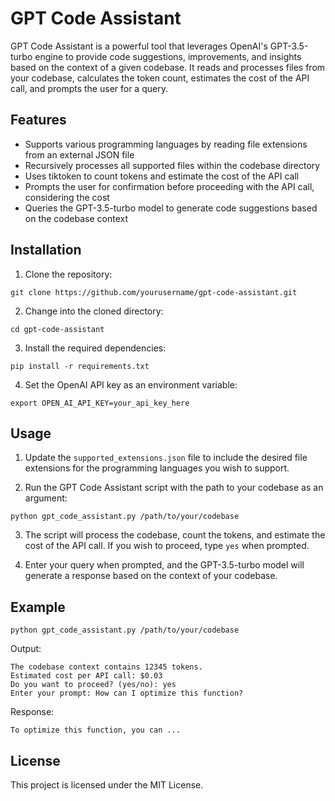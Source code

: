 # GPT Code Assistant

GPT Code Assistant is a powerful tool that leverages OpenAI's GPT-3.5-turbo engine to provide code suggestions, improvements, and insights based on the context of a given codebase. It reads and processes files from your codebase, calculates the token count, estimates the cost of the API call, and prompts the user for a query.

## Features

- Supports various programming languages by reading file extensions from an external JSON file
- Recursively processes all supported files within the codebase directory
- Uses tiktoken to count tokens and estimate the cost of the API call
- Prompts the user for confirmation before proceeding with the API call, considering the cost
- Queries the GPT-3.5-turbo model to generate code suggestions based on the codebase context

## Installation

1. Clone the repository:

```
git clone https://github.com/yourusername/gpt-code-assistant.git
```

2. Change into the cloned directory:

```
cd gpt-code-assistant
```

3. Install the required dependencies:

```
pip install -r requirements.txt
```

4. Set the OpenAI API key as an environment variable:

```
export OPEN_AI_API_KEY=your_api_key_here
```

## Usage

1. Update the `supported_extensions.json` file to include the desired file extensions for the programming languages you wish to support.

2. Run the GPT Code Assistant script with the path to your codebase as an argument:

```
python gpt_code_assistant.py /path/to/your/codebase
```

3. The script will process the codebase, count the tokens, and estimate the cost of the API call. If you wish to proceed, type `yes` when prompted.

4. Enter your query when prompted, and the GPT-3.5-turbo model will generate a response based on the context of your codebase.

## Example

```
python gpt_code_assistant.py /path/to/your/codebase
```

Output:

```
The codebase context contains 12345 tokens.
Estimated cost per API call: $0.03
Do you want to proceed? (yes/no): yes
Enter your prompt: How can I optimize this function?
```

Response:

```
To optimize this function, you can ...
```

## License

This project is licensed under the MIT License.

